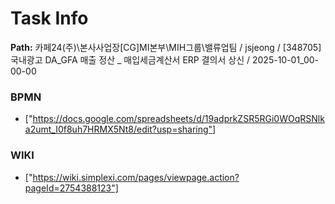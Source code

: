 # Task Info

**Path:** 카페24(주)\본사사업장\[CG]MI본부\MIH그룹\밸류업팀 / jsjeong / [348705] 국내광고 DA_GFA 매출 정산 _ 매입세금계산서 ERP 결의서 상신 / 2025-10-01_00-00-00

### BPMN
- ["https://docs.google.com/spreadsheets/d/19adprkZSR5RGi0WOqRSNlka2umt_I0f8uh7HRMX5Nt8/edit?usp=sharing"]

### WIKI
- ["https://wiki.simplexi.com/pages/viewpage.action?pageId=2754388123"]


